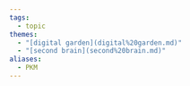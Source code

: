 ```yaml
---  
tags:  
  - topic  
themes:  
  - "[digital garden](digital%20garden.md)"  
  - "[second brain](second%20brain.md)"  
aliases:  
  - PKM  
---  
```

